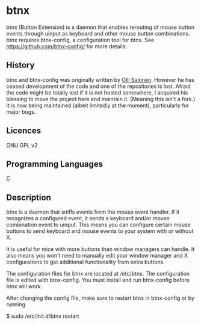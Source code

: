 btnx
====

btnx (Button Extension) is a daemon that enables rerouting of mouse button events through uinput as keyboard and other mouse button combinations. btnx requires btnx-config, a configuration tool for btnx. See https://github.com/btnx-config/ for more details.

History
----
btnx and btnx-config was originally written by [Olli Salonen](https://launchpad.net/~daou). However he has ceased development of the code and one of the repositories is lost. Afraid the code might be totally lost if it is not hosted somewhere, I acquired his blessing to move the project here and maintain it. (Meaning this isn't a fork.) It is now being maintained (albeit limitedly at the moment), particularly for major bugs.

Licences
----
GNU GPL v2

Programming Languages
----
C

Description
----
btnx is a daemon that sniffs events from the mouse event handler.
If it recognizes a configured event, it sends a keyboard and/or mouse
combination event to uinput. This means you can configure certain
mouse buttons to send keyboard and mouse events to your system with or without X.

It is useful for mice with more buttons than window managers can
handle. It also means you won't need to manually edit your window
manager and X configurations to get additional functionality from
extra buttons.

The configuration files for btnx are located at /etc/btnx.
The configuration file is edited with btnx-config. You must install
and run btnx-config before btnx will work.

After changing the config file, make sure to restart btnx in btnx-config
or by running

$ sudo /etc/init.d/btnx restart
